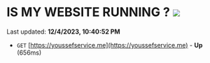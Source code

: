 # IS MY WEBSITE RUNNING ? [![](https://img.shields.io/static/v1?label=Sponsor&message=%E2%9D%A4&logo=GitHub&color=%23fe8e86)](https://github.com/sponsors/<username>)

Last updated: **12/4/2023, 10:40:52 PM**

- `GET` [https://youssefservice.me](https://youssefservice.me) - **Up** (656ms)
